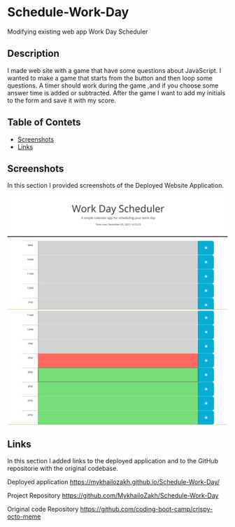 # Schedule-Work-Day
Modifying existing web app  Work Day Scheduler

## Description

I made web site with a game that have some questions about JavaScript. I wanted to make a game that starts from the button and then loop some questions. A timer should work during the game ,and if you choose some answer time is added or subtracted. After the game I want to add my initials to the form and save it with my score.

## Table of Contets

- [Screenshots](#screenshots)
- [Links](#links)

## Screenshots

In this section I provided screenshots of the Deployed Website Application.

![alt text](assets/images/screenshot1.jpg "First Screenshot")
![alt text](assets/images/screenshot2.jpg "Second Screenshot")

## Links

In this section I added links to the deployed application and to the GitHub repositorie with the original codebase.


Deployed application
    https://mykhailozakh.github.io/Schedule-Work-Day/

Project Repository
    https://github.com/MykhailoZakh/Schedule-Work-Day

Original code Repository
    https://github.com/coding-boot-camp/crispy-octo-meme